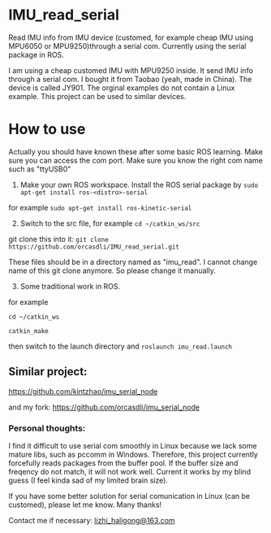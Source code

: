 # IMU_read_serial
Read IMU info from IMU device (customed, for example cheap IMU using MPU6050 or MPU9250)through a serial com. Currently using the serial package in ROS.

I am using a cheap customed IMU with MPU9250 inside. It send IMU info through a serial com.
I bought it from Taobao (yeah, made in China). The device is called JY901. The orginal examples do not contain a Linux example. This project can be used to similar devices.


# How to use
Actually you should have known these after some basic ROS learning. Make sure you can access the com port. Make sure you know the right com name such as "ttyUSB0"

1. Make your own ROS workspace. Install the ROS serial package by 
`sudo apt-get install ros-<distro>-serial`

for example
`sudo apt-get install ros-kinetic-serial`

2. Switch to the src file,
for example
`cd ~/catkin_ws/src`

git clone this into it:
`git clone https://github.com/orcasdli/IMU_read_serial.git`

These files should be in a directory named as "imu_read". I cannot change name of this git clone anymore. So please change it manually.

3. Some traditional work in ROS.

for example

`cd ~/catkin_ws`

`catkin_make`

then
switch to the launch directory and 
`roslaunch imu_read.launch`

## Similar project:
https://github.com/kintzhao/imu_serial_node

and my fork:
https://github.com/orcasdli/imu_serial_node

### Personal thoughts:

I find it difficult to use serial com smoothly in Linux because we lack some mature libs, such as pccomm in Windows.
Therefore, this project currently forcefully reads packages from the buffer pool. If the buffer size and freqency do not match, it will not work well. Current it works by my blind guess (I feel kinda sad of my limited brain size).

If you have some better solution for serial comunication in Linux (can be customed), please let me know. Many thanks! 

Contact me if necessary: lizhi_haligong@163.com
